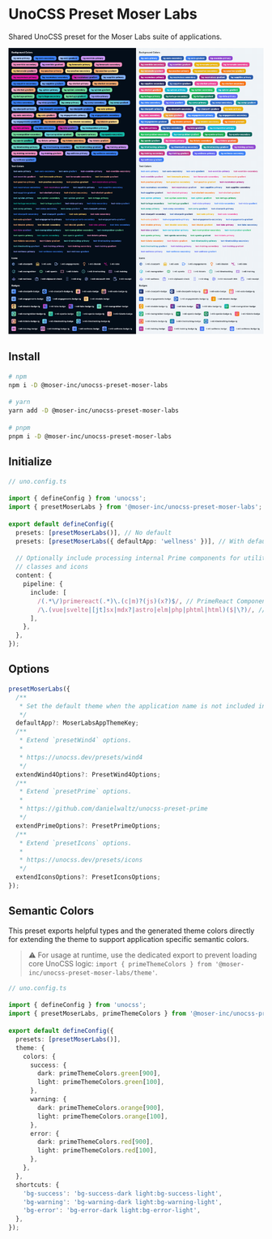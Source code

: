 # UnoCSS Preset Moser Labs

Shared UnoCSS preset for the Moser Labs suite of applications.

<img src="preview.png" alt="Example of moser labs app classes in use" />

## Install

```bash
# npm
npm i -D @moser-inc/unocss-preset-moser-labs

# yarn
yarn add -D @moser-inc/unocss-preset-moser-labs

# pnpm
pnpm i -D @moser-inc/unocss-preset-moser-labs
```

## Initialize

```ts
// uno.config.ts

import { defineConfig } from 'unocss';
import { presetMoserLabs } from '@moser-inc/unocss-preset-moser-labs';

export default defineConfig({
  presets: [presetMoserLabs()], // No default
  presets: [presetMoserLabs({ defaultApp: 'wellness' })], // With default

  // Optionally include processing internal Prime components for utility
  // classes and icons
  content: {
    pipeline: {
      include: [
        /(.*\/)primereact(.*)\.(c|m)?(js)(x?)$/, // PrimeReact Components
        /\.(vue|svelte|[jt]sx|mdx?|astro|elm|php|phtml|html)($|\?)/, // Default
      ],
    },
  },
});
```

## Options

```ts
presetMoserLabs({
  /**
   * Set the default theme when the application name is not included in the class (e.g. `bg-primary-gradient`).
   */
  defaultApp?: MoserLabsAppThemeKey;
  /**
   * Extend `presetWind4` options.
   *
   * https://unocss.dev/presets/wind4
   */
  extendWind4Options?: PresetWind4Options;
  /**
   * Extend `presetPrime` options.
   *
   * https://github.com/danielwaltz/unocss-preset-prime
   */
  extendPrimeOptions?: PresetPrimeOptions;
  /**
   * Extend `presetIcons` options.
   *
   * https://unocss.dev/presets/icons
   */
  extendIconsOptions?: PresetIconsOptions;
});
```

## Semantic Colors

This preset exports helpful types and the generated theme colors directly for extending the theme to support application specific semantic colors.

> :warning: For usage at runtime, use the dedicated export to prevent loading core UnoCSS logic: `import { primeThemeColors } from '@moser-inc/unocss-preset-moser-labs/theme'`.

```ts
// uno.config.ts

import { defineConfig } from 'unocss';
import { presetMoserLabs, primeThemeColors } from '@moser-inc/unocss-preset-moser-labs';

export default defineConfig({
  presets: [presetMoserLabs()],
  theme: {
    colors: {
      success: {
        dark: primeThemeColors.green[900],
        light: primeThemeColors.green[100],
      },
      warning: {
        dark: primeThemeColors.orange[900],
        light: primeThemeColors.orange[100],
      },
      error: {
        dark: primeThemeColors.red[900],
        light: primeThemeColors.red[100],
      },
    },
  },
  shortcuts: {
    'bg-success': 'bg-success-dark light:bg-success-light',
    'bg-warning': 'bg-warning-dark light:bg-warning-light',
    'bg-error': 'bg-error-dark light:bg-error-light',
  },
});
```
